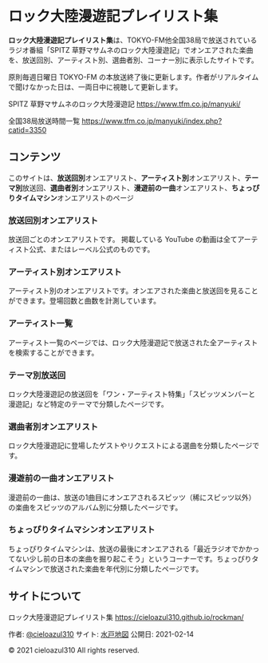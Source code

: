 # ロック大陸漫遊記プレイリスト集

**ロック大陸漫遊記プレイリスト集**は、TOKYO-FM他全国38局で放送されているラジオ番組「SPITZ 草野マサムネのロック大陸漫遊記」でオンエアされた楽曲を、放送回別、アーティスト別、選曲者別、コーナー別に表示したサイトです。

原則毎週日曜日 TOKYO-FM の本放送終了後に更新します。作者がリアルタイムで聞けなかった日は、一両日中に視聴して更新します。

SPITZ 草野マサムネのロック大陸漫遊記
<https://www.tfm.co.jp/manyuki/>

全国38局放送時間一覧
<https://www.tfm.co.jp/manyuki/index.php?catid=3350>

## コンテンツ

このサイトは、**放送回別**オンエアリスト、**アーティスト別**オンエアリスト、**テーマ別**放送回、**選曲者別**オンエアリスト、**漫遊前の一曲**オンエアリスト、**ちょっぴりタイムマシン**オンエアリストのページ

### 放送回別オンエアリスト

放送回ごとのオンエアリストです。
掲載している YouTube の動画は全てアーティスト公式、またはレーベル公式のものです。

### アーティスト別オンエアリスト

アーティスト別のオンエアリストです。オンエアされた楽曲と放送回を見ることができます。登場回数と曲数を計測しています。

### アーティスト一覧

アーティスト一覧のページでは、ロック大陸漫遊記で放送された全アーティストを検索することができます。

### テーマ別放送回

ロック大陸漫遊記の放送回を「ワン・アーティスト特集」「スピッツメンバーと漫遊記」など特定のテーマで分類したページです。

### 選曲者別オンエアリスト

ロック大陸漫遊記に登場したゲストやリクエストによる選曲を分類したページです。

### 漫遊前の一曲オンエアリスト

漫遊前の一曲は、放送の1曲目にオンエアされるスピッツ（稀にスピッツ以外）の楽曲をスピッツのアルバム別に分類したページです。

### ちょっぴりタイムマシンオンエアリスト

ちょっぴりタイムマシンは、放送の最後にオンエアされる「最近ラジオでかかってない少し前の日本の楽曲を掘り起こそう」というコーナーです。ちょっぴりタイムマシンで放送された楽曲を年代別に分類したページです。

## サイトについて

ロック大陸漫遊記プレイリスト集
<https://cieloazul310.github.io/rockman/>

作者: [@cieloazul310](https://twitter.com/cieloazul310)
サイト: [水戸地図](https://cieloazul310.github.io)
公開日: 2021-02-14

© 2021 cieloazul310 All rights reserved.
